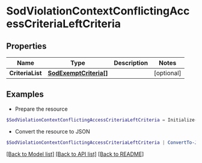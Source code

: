 # SodViolationContextConflictingAccessCriteriaLeftCriteria
## Properties

Name | Type | Description | Notes
------------ | ------------- | ------------- | -------------
**CriteriaList** | [**SodExemptCriteria[]**](SodExemptCriteria.md) |  | [optional] 

## Examples

- Prepare the resource
```powershell
$SodViolationContextConflictingAccessCriteriaLeftCriteria = Initialize-PSSailpointV2024SodViolationContextConflictingAccessCriteriaLeftCriteria  -CriteriaList null
```

- Convert the resource to JSON
```powershell
$SodViolationContextConflictingAccessCriteriaLeftCriteria | ConvertTo-JSON
```

[[Back to Model list]](../README.md#documentation-for-models) [[Back to API list]](../README.md#documentation-for-api-endpoints) [[Back to README]](../README.md)

